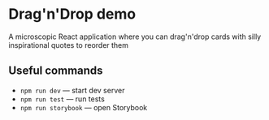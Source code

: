 # Drag'n'Drop demo

A microscopic React application where you can drag'n'drop cards with silly inspirational quotes to reorder them

## Useful commands

- `npm run dev` &mdash; start dev server
- `npm run test` &mdash; run tests
- `npm run storybook` &mdash; open Storybook
